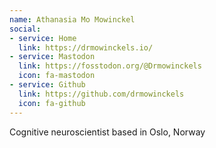 ```yaml
---
name: Athanasia Mo Mowinckel
social:
- service: Home
  link: https://drmowinckels.io/
- service: Mastodon
  link: https://fosstodon.org/@Drmowinckels
  icon: fa-mastodon
- service: Github
  link: https://github.com/drmowinckels
  icon: fa-github
---
```


Cognitive neuroscientist based in Oslo, Norway
